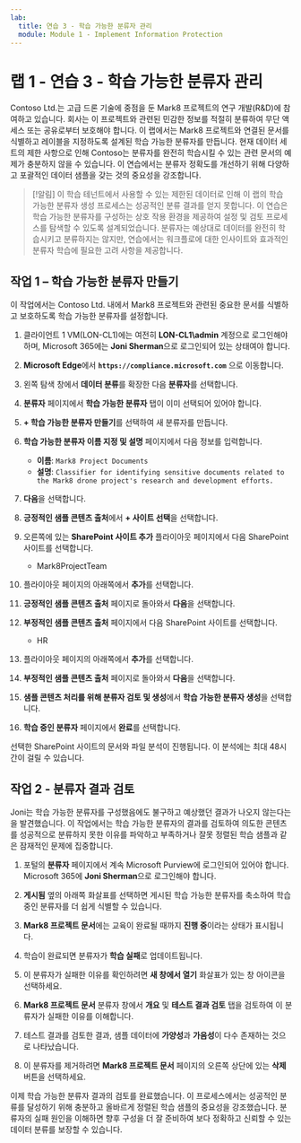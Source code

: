 ```yaml
---
lab:
  title: 연습 3 - 학습 가능한 분류자 관리
  module: Module 1 - Implement Information Protection
---
```


# 랩 1 - 연습 3 - 학습 가능한 분류자 관리

Contoso Ltd.는 고급 드론 기술에 중점을 둔 Mark8 프로젝트의 연구 개발(R&D)에 참여하고 있습니다. 회사는 이 프로젝트와 관련된 민감한 정보를 적절히 분류하여 무단 액세스 또는 공유로부터 보호해야 합니다. 이 랩에서는 Mark8 프로젝트와 연결된 문서를 식별하고 레이블을 지정하도록 설계된 학습 가능한 분류자를 만듭니다. 현재 데이터 세트의 제한 사항으로 인해 Contoso는 분류자를 완전히 학습시킬 수 있는 관련 문서의 예제가 충분하지 않을 수 있습니다. 이 연습에서는 분류자 정확도를 개선하기 위해 다양하고 포괄적인 데이터 샘플을 갖는 것의 중요성을 강조합니다.

>[!알림] 이 학습 테넌트에서 사용할 수 있는 제한된 데이터로 인해 이 랩의 학습 가능한 분류자 생성 프로세스는 성공적인 분류 결과를 얻지 못합니다. 이 연습은 학습 가능한 분류자를 구성하는 상호 작용 환경을 제공하여 설정 및 검토 프로세스를 탐색할 수 있도록 설계되었습니다. 분류자는 예상대로 데이터를 완전히 학습시키고 분류하지는 않지만, 연습에서는 워크플로에 대한 인사이트와 효과적인 분류자 학습에 필요한 고려 사항을 제공합니다. 

## 작업 1 – 학습 가능한 분류자 만들기

이 작업에서는 Contoso Ltd. 내에서 Mark8 프로젝트와 관련된 중요한 문서를 식별하고 보호하도록 학습 가능한 분류자를 설정합니다.

1. 클라이언트 1 VM(LON-CL1)에는 여전히 **LON-CL1\admin** 계정으로 로그인해야 하며, Microsoft 365에는 **Joni Sherman**으로 로그인되어 있는 상태여야 합니다.

1. **Microsoft Edge**에서 **`https://compliance.microsoft.com`** 으로 이동합니다.

1. 왼쪽 탐색 창에서 **데이터 분류**를 확장한 다음 **분류자**를 선택합니다.

1. **분류자** 페이지에서 **학습 가능한 분류자** 탭이 이미 선택되어 있어야 합니다.

2. **+ 학습 가능한 분류자 만들기**를 선택하여 새 분류자를 만듭니다.

1. **학습 가능한 분류자 이름 지정 및 설명** 페이지에서 다음 정보를 입력합니다.

    - **이름**: `Mark8 Project Documents`
    - **설명**: `Classifier for identifying sensitive documents related to the Mark8 drone project's research and development efforts.`

1. **다음**을 선택합니다.

1. **긍정적인 샘플 콘텐츠 출처**에서 **+ 사이트 선택**을 선택합니다.

1. 오른쪽에 있는 **SharePoint 사이트 추가** 플라이아웃 페이지에서 다음 SharePoint 사이트를 선택합니다.

    - Mark8ProjectTeam

1. 플라이아웃 페이지의 아래쪽에서 **추가**를 선택합니다.

1. **긍정적인 샘플 콘텐츠 출처** 페이지로 돌아와서 **다음**을 선택합니다.

1. **부정적인 샘플 콘텐츠 출처** 페이지에서 다음 SharePoint 사이트를 선택합니다.

    - HR

1. 플라이아웃 페이지의 아래쪽에서 **추가**를 선택합니다.

1. **부정적인 샘플 콘텐츠 출처** 페이지로 돌아와서 **다음**을 선택합니다.

1. **샘플 콘텐츠 처리를 위해 분류자 검토 및 생성**에서 **학습 가능한 분류자 생성**을 선택합니다.

1. **학습 중인 분류자** 페이지에서 **완료**를 선택합니다.

선택한 SharePoint 사이트의 문서와 파일 분석이 진행됩니다. 이 분석에는 최대 48시간이 걸릴 수 있습니다.

## 작업 2 - 분류자 결과 검토

Joni는 학습 가능한 분류자를 구성했음에도 불구하고 예상했던 결과가 나오지 않는다는 을 발견했습니다. 이 작업에서는 학습 가능한 분류자의 결과를 검토하여 의도한 콘텐츠를 성공적으로 분류하지 못한 이유를 파악하고 부족하거나 잘못 정렬된 학습 샘플과 같은 잠재적인 문제에 집중합니다.

1. 포털의 **분류자** 페이지에서 계속 Microsoft Purview에 로그인되어 있어야 합니다. Microsoft 365에 **Joni Sherman**으로 로그인해야 합니다.

1. **게시됨** 옆의 아래쪽 화살표를 선택하면 게시된 학습 가능한 분류자를 축소하여 학습 중인 분류자를 더 쉽게 식별할 수 있습니다.

1. **Mark8 프로젝트 문서**에는 교육이 완료될 때까지 **진행 중**이라는 상태가 표시됩니다.

1. 학습이 완료되면 분류자가 **학습 실패**로 업데이트됩니다.

1. 이 분류자가 실패한 이유를 확인하려면 **새 창에서 열기** 화살표가 있는 창 아이콘을 선택하세요.

1. **Mark8 프로젝트 문서** 분류자 창에서 **개요** 및 **테스트 결과 검토** 탭을 검토하여 이 분류자가 실패한 이유를 이해합니다.

1. 테스트 결과를 검토한 결과, 샘플 데이터에 **가양성**과 **가음성**이 다수 존재하는 것으로 나타났습니다.

1. 이 분류자를 제거하려면 **Mark8 프로젝트 문서** 페이지의 오른쪽 상단에 있는 **삭제** 버튼을 선택하세요.

이제 학습 가능한 분류자 결과의 검토를 완료했습니다. 이 프로세스에서는 성공적인 분류를 달성하기 위해 충분하고 올바르게 정렬된 학습 샘플의 중요성을 강조했습니다. 분류자의 실패 원인을 이해하면 향후 구성을 더 잘 준비하여 보다 정확하고 신뢰할 수 있는 데이터 분류를 보장할 수 있습니다.
